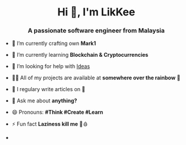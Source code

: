<h1 align="center">Hi 👋, I'm LikKee</h1>
<h3 align="center">A passionate software engineer from Malaysia</h3>

- 🔭 I’m currently crafting own **Mark1**

- 🌱 I’m currently learning **Blockchain & Cryptocurrencies**

- 🤔 I’m looking for help with [Ideas](https://pbs.twimg.com/media/B0S2u28IcAA3BhM.jpg)

- 👨‍💻 All of my projects are available at **somewhere over the rainbow** 🌈

- 📝 I regulary write articles on 🧠

- 💬 Ask me about **anything?**

- 😄 Pronouns: **#Think #Create #Learn**

- ⚡ Fun fact **Laziness kill me** 🔪🩸
- 
<!--
**maplerichie/maplerichie** is a ✨ _special_ ✨ repository because its `README.md` (this file) appears on your GitHub profile.

Here are some ideas to get you started:

- 🔭 I’m currently working on ...
- 🌱 I’m currently learning ...
- 👯 I’m looking to collaborate on ...
- 🤔 I’m looking for help with ...
- 💬 Ask me about ...
- 📫 How to reach me: ...
- 😄 Pronouns: ...
- ⚡ Fun fact: ...
-->
